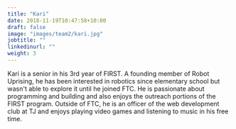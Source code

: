 ```yaml
---
title: "Kari"
date: 2018-11-19T10:47:58+10:00
draft: false
image: "images/team2/kari.jpg"
jobtitle: ""
linkedinurl: ""
weight: 3
---
```


Kari is a senior in his 3rd year of FIRST. A founding member of Robot Uprising, he has been interested in robotics since elementary school but wasn't able to explore it until he joined FTC. He is passionate about programming and building and also enjoys the outreach portions of the FIRST program. Outside of FTC, he is an officer of the web development club at TJ and enjoys playing video games and listening to music in his free time.



